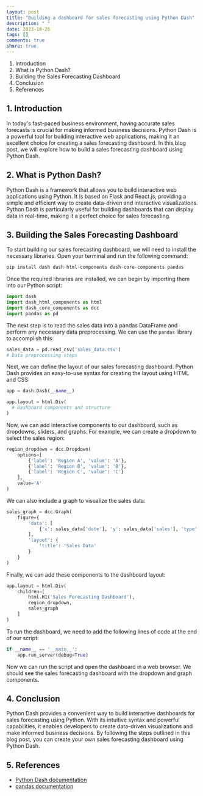 ```yaml
---
layout: post
title: "Building a dashboard for sales forecasting using Python Dash"
description: " "
date: 2023-10-26
tags: []
comments: true
share: true
---
```

1. Introduction
2. What is Python Dash?
3. Building the Sales Forecasting Dashboard
4. Conclusion
5. References

## 1. Introduction
In today's fast-paced business environment, having accurate sales forecasts is crucial for making informed business decisions. Python Dash is a powerful tool for building interactive web applications, making it an excellent choice for creating a sales forecasting dashboard. In this blog post, we will explore how to build a sales forecasting dashboard using Python Dash.

## 2. What is Python Dash?
Python Dash is a framework that allows you to build interactive web applications using Python. It is based on Flask and React.js, providing a simple and efficient way to create data-driven and interactive visualizations. Python Dash is particularly useful for building dashboards that can display data in real-time, making it a perfect choice for sales forecasting.

## 3. Building the Sales Forecasting Dashboard
To start building our sales forecasting dashboard, we will need to install the necessary libraries. Open your terminal and run the following command:

```python
pip install dash dash-html-components dash-core-components pandas
```

Once the required libraries are installed, we can begin by importing them into our Python script:

```python
import dash
import dash_html_components as html
import dash_core_components as dcc
import pandas as pd
```

The next step is to read the sales data into a pandas DataFrame and perform any necessary data preprocessing. We can use the `pandas` library to accomplish this:

```python
sales_data = pd.read_csv('sales_data.csv')
# Data preprocessing steps
```

Next, we can define the layout of our sales forecasting dashboard. Python Dash provides an easy-to-use syntax for creating the layout using HTML and CSS:

```python
app = dash.Dash(__name__)

app.layout = html.Div(
  # Dashboard components and structure
)
```

Now, we can add interactive components to our dashboard, such as dropdowns, sliders, and graphs. For example, we can create a dropdown to select the sales region:

```python
region_dropdown = dcc.Dropdown(
    options=[
        {'label': 'Region A', 'value': 'A'},
        {'label': 'Region B', 'value': 'B'},
        {'label': 'Region C', 'value': 'C'}
    ],
    value='A'
)
```

We can also include a graph to visualize the sales data:

```python
sales_graph = dcc.Graph(
    figure={
        'data': [
            {'x': sales_data['date'], 'y': sales_data['sales'], 'type': 'line'}
        ],
        'layout': {
            'title': 'Sales Data'
        }
    }
)
```

Finally, we can add these components to the dashboard layout:

```python
app.layout = html.Div(
    children=[
        html.H1('Sales Forecasting Dashboard'),
        region_dropdown,
        sales_graph
    ]
)
```

To run the dashboard, we need to add the following lines of code at the end of our script:

```python
if __name__ == '__main__':
    app.run_server(debug=True)
```

Now we can run the script and open the dashboard in a web browser. We should see the sales forecasting dashboard with the dropdown and graph components.

## 4. Conclusion
Python Dash provides a convenient way to build interactive dashboards for sales forecasting using Python. With its intuitive syntax and powerful capabilities, it enables developers to create data-driven visualizations and make informed business decisions. By following the steps outlined in this blog post, you can create your own sales forecasting dashboard using Python Dash.

## 5. References
- [Python Dash documentation](https://dash.plotly.com/)
- [pandas documentation](https://pandas.pydata.org/docs/)